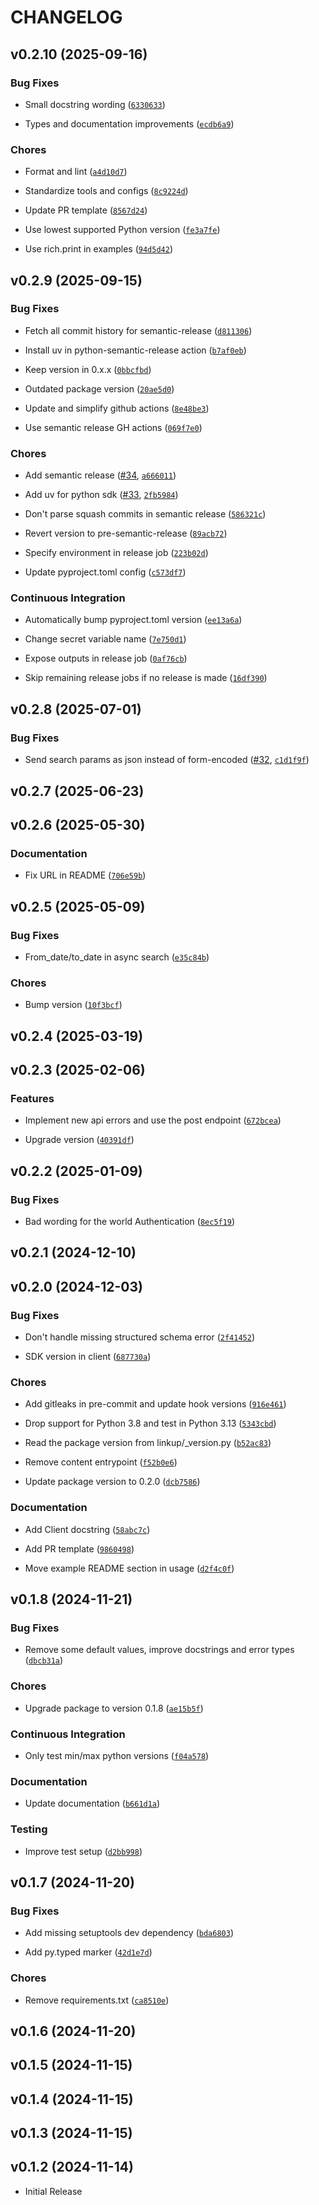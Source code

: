 # CHANGELOG

<!-- version list -->

## v0.2.10 (2025-09-16)

### Bug Fixes

- Small docstring wording
  ([`6330633`](https://github.com/LinkupPlatform/linkup-python-sdk/commit/63306336551a5f381f0c2a6fa726f87046eafe1a))

- Types and documentation improvements
  ([`ecdb6a9`](https://github.com/LinkupPlatform/linkup-python-sdk/commit/ecdb6a9639c8be58fea454c42dab9312dc015fe5))

### Chores

- Format and lint
  ([`a4d10d7`](https://github.com/LinkupPlatform/linkup-python-sdk/commit/a4d10d739f24d12190b7e5ba6954aaa252507a5d))

- Standardize tools and configs
  ([`8c9224d`](https://github.com/LinkupPlatform/linkup-python-sdk/commit/8c9224da3409884126f6d44135f8b4976f4b741e))

- Update PR template
  ([`8567d24`](https://github.com/LinkupPlatform/linkup-python-sdk/commit/8567d247dbb9a5987bfc036fe8358b76d3dfa22f))

- Use lowest supported Python version
  ([`fe3a7fe`](https://github.com/LinkupPlatform/linkup-python-sdk/commit/fe3a7fed6c5c6f5fd1bc164774ff4dc65f5f5b5e))

- Use rich.print in examples
  ([`94d5d42`](https://github.com/LinkupPlatform/linkup-python-sdk/commit/94d5d4211f852214a7c3f67d69875f9cb057ff26))


## v0.2.9 (2025-09-15)

### Bug Fixes

- Fetch all commit history for semantic-release
  ([`d811306`](https://github.com/LinkupPlatform/linkup-python-sdk/commit/d81130693ae04d6b2c13908811adeb0783a8ae65))

- Install uv in python-semantic-release action
  ([`b7af0eb`](https://github.com/LinkupPlatform/linkup-python-sdk/commit/b7af0eb341ab091408d5b8aace0f630a80683006))

- Keep version in 0.x.x
  ([`0bbcfbd`](https://github.com/LinkupPlatform/linkup-python-sdk/commit/0bbcfbdce4e9f4833812a8d39c77f7b23d05ac51))

- Outdated package version
  ([`20ae5d0`](https://github.com/LinkupPlatform/linkup-python-sdk/commit/20ae5d0201614c908d6e2f152637b3760059ea8c))

- Update and simplify github actions
  ([`8e48be3`](https://github.com/LinkupPlatform/linkup-python-sdk/commit/8e48be3b29d47fe9363f5e03f83ffc99671af8a7))

- Use semantic release GH actions
  ([`069f7e0`](https://github.com/LinkupPlatform/linkup-python-sdk/commit/069f7e039ba3e4723111ba88aae9ecaa3e4eaa75))

### Chores

- Add semantic release ([#34](https://github.com/LinkupPlatform/linkup-python-sdk/pull/34),
  [`a666011`](https://github.com/LinkupPlatform/linkup-python-sdk/commit/a6660113c41e72af918c134e2f2ba304c874a169))

- Add uv for python sdk ([#33](https://github.com/LinkupPlatform/linkup-python-sdk/pull/33),
  [`2fb5984`](https://github.com/LinkupPlatform/linkup-python-sdk/commit/2fb5984af59244f314840e4a5f0888c1921cea2c))

- Don't parse squash commits in semantic release
  ([`586321c`](https://github.com/LinkupPlatform/linkup-python-sdk/commit/586321c8f79eeb08793753e5aac87f4e754ab1b0))

- Revert version to pre-semantic-release
  ([`89acb72`](https://github.com/LinkupPlatform/linkup-python-sdk/commit/89acb729c97230179bab715eac6a4a7cc975652d))

- Specify environment in release job
  ([`223b02d`](https://github.com/LinkupPlatform/linkup-python-sdk/commit/223b02de596c711d1fe9fed96cb239f47fc255fc))

- Update pyproject.toml config
  ([`c573df7`](https://github.com/LinkupPlatform/linkup-python-sdk/commit/c573df7f600c5f8d28346ded7043047fc65d656c))

### Continuous Integration

- Automatically bump pyproject.toml version
  ([`ee13a6a`](https://github.com/LinkupPlatform/linkup-python-sdk/commit/ee13a6a36f5fbbb508d1a880ed2c377b8ad38a81))

- Change secret variable name
  ([`7e750d1`](https://github.com/LinkupPlatform/linkup-python-sdk/commit/7e750d11a6d34d4971ba16190b5cef02fadd498c))

- Expose outputs in release job
  ([`0af76cb`](https://github.com/LinkupPlatform/linkup-python-sdk/commit/0af76cb83614e88f796ca45ca614ba1d111e3c0e))

- Skip remaining release jobs if no release is made
  ([`16df390`](https://github.com/LinkupPlatform/linkup-python-sdk/commit/16df390ed42e39e5ba8b4c96bda376baa6cf5fad))


## v0.2.8 (2025-07-01)

### Bug Fixes

- Send search params as json instead of form-encoded
  ([#32](https://github.com/LinkupPlatform/linkup-python-sdk/pull/32),
  [`c1d1f9f`](https://github.com/LinkupPlatform/linkup-python-sdk/commit/c1d1f9fb5b384c43db03f783dfc4fe146d314844))


## v0.2.7 (2025-06-23)


## v0.2.6 (2025-05-30)

### Documentation

- Fix URL in README
  ([`706e59b`](https://github.com/LinkupPlatform/linkup-python-sdk/commit/706e59bb47e375bc435ed29a036b173f11a51925))


## v0.2.5 (2025-05-09)

### Bug Fixes

- From_date/to_date in async search
  ([`e35c84b`](https://github.com/LinkupPlatform/linkup-python-sdk/commit/e35c84bc2298a1450da3580068b385670dc14ab1))

### Chores

- Bump version
  ([`10f3bcf`](https://github.com/LinkupPlatform/linkup-python-sdk/commit/10f3bcff79f8a411ffa90024f192c98037d24c05))


## v0.2.4 (2025-03-19)


## v0.2.3 (2025-02-06)

### Features

- Implement new api errors and use the post endpoint
  ([`672bcea`](https://github.com/LinkupPlatform/linkup-python-sdk/commit/672bceae398a8736417535be2b38c838ca7bd6bd))

- Upgrade version
  ([`40391df`](https://github.com/LinkupPlatform/linkup-python-sdk/commit/40391df9c4414f2264f0fc3f1d9ceb888b60141f))


## v0.2.2 (2025-01-09)

### Bug Fixes

- Bad wording for the world Authentication
  ([`8ec5f19`](https://github.com/LinkupPlatform/linkup-python-sdk/commit/8ec5f1990b0b24dbf3bed0d2d95f44d406594bc0))


## v0.2.1 (2024-12-10)


## v0.2.0 (2024-12-03)

### Bug Fixes

- Don't handle missing structured schema error
  ([`2f41452`](https://github.com/LinkupPlatform/linkup-python-sdk/commit/2f414525135b6a7a002e5913ecd8ba9ec5544540))

- SDK version in client
  ([`687730a`](https://github.com/LinkupPlatform/linkup-python-sdk/commit/687730ae6c849818f19221cd4df01524cbc52dd8))

### Chores

- Add gitleaks in pre-commit and update hook versions
  ([`916e461`](https://github.com/LinkupPlatform/linkup-python-sdk/commit/916e4614e8bbb929b1b14505cbfacac78b7d0964))

- Drop support for Python 3.8 and test in Python 3.13
  ([`5343cbd`](https://github.com/LinkupPlatform/linkup-python-sdk/commit/5343cbd15f60d5da2df2860b7049e4894cbda2b4))

- Read the package version from linkup/_version.py
  ([`b52ac83`](https://github.com/LinkupPlatform/linkup-python-sdk/commit/b52ac8341b14148fbead49d33671a6487abd05cd))

- Remove content entrypoint
  ([`f52b0e6`](https://github.com/LinkupPlatform/linkup-python-sdk/commit/f52b0e6d4167ea2cefb1edee1ef8bab068fb25ab))

- Update package version to 0.2.0
  ([`dcb7586`](https://github.com/LinkupPlatform/linkup-python-sdk/commit/dcb7586a57a003fa0db1309ab212481791fc52f9))

### Documentation

- Add Client docstring
  ([`58abc7c`](https://github.com/LinkupPlatform/linkup-python-sdk/commit/58abc7c8ebefbff2d123e7b966dbf23baee4f895))

- Add PR template
  ([`9860498`](https://github.com/LinkupPlatform/linkup-python-sdk/commit/9860498b820b67bae54fc8c1b7c05c87906c6fd0))

- Move example README section in usage
  ([`d2f4c0f`](https://github.com/LinkupPlatform/linkup-python-sdk/commit/d2f4c0fb13e6c02e381cf81c90d643e4430d5cae))


## v0.1.8 (2024-11-21)

### Bug Fixes

- Remove some default values, improve docstrings and error types
  ([`dbcb31a`](https://github.com/LinkupPlatform/linkup-python-sdk/commit/dbcb31abea725763d9633f7decc4677281175621))

### Chores

- Upgrade package to version 0.1.8
  ([`ae15b5f`](https://github.com/LinkupPlatform/linkup-python-sdk/commit/ae15b5fdf66e1ff3e79fb173ac97d8629f5da207))

### Continuous Integration

- Only test min/max python versions
  ([`f04a578`](https://github.com/LinkupPlatform/linkup-python-sdk/commit/f04a5789627a6f54109d8beb444efc86724c355b))

### Documentation

- Update documentation
  ([`b661d1a`](https://github.com/LinkupPlatform/linkup-python-sdk/commit/b661d1a290957e10b9291e8ad75f6aa6678f15cf))

### Testing

- Improve test setup
  ([`d2bb998`](https://github.com/LinkupPlatform/linkup-python-sdk/commit/d2bb9981425484cf88057a78c59256158d205c4e))


## v0.1.7 (2024-11-20)

### Bug Fixes

- Add missing setuptools dev dependency
  ([`bda6803`](https://github.com/LinkupPlatform/linkup-python-sdk/commit/bda6803ee9c3852857d9bb9c66d3af42646b5979))

- Add py.typed marker
  ([`42d1e7d`](https://github.com/LinkupPlatform/linkup-python-sdk/commit/42d1e7dbce92d3fff5dc7752088c82ef82492a53))

### Chores

- Remove requirements.txt
  ([`ca8510e`](https://github.com/LinkupPlatform/linkup-python-sdk/commit/ca8510ec566981884468b96657d720e178a857d8))


## v0.1.6 (2024-11-20)


## v0.1.5 (2024-11-15)


## v0.1.4 (2024-11-15)


## v0.1.3 (2024-11-15)


## v0.1.2 (2024-11-14)

- Initial Release
